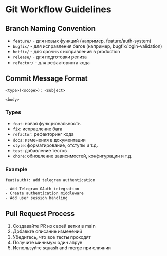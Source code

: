 # Git Workflow Guidelines

## Branch Naming Convention

- `feature/` - для новых функций (например, feature/auth-system)
- `bugfix/` - для исправления багов (например, bugfix/login-validation)
- `hotfix/` - для срочных исправлений в production
- `release/` - для подготовки релиза
- `refactor/` - для рефакторинга кода

## Commit Message Format

```
<type>(<scope>): <subject>

<body>
```

### Types

- `feat`: новая функциональность
- `fix`: исправление бага
- `refactor`: рефакторинг кода
- `docs`: изменения в документации
- `style`: форматирование, отступы и т.д.
- `test`: добавление тестов
- `chore`: обновление зависимостей, конфигурации и т.д.

### Example

```
feat(auth): add telegram authentication

- Add Telegram OAuth integration
- Create authentication middleware
- Add user session handling
```

## Pull Request Process

1. Создавайте PR из своей ветки в main
2. Добавьте описание изменений
3. Убедитесь, что все тесты проходят
4. Получите минимум один апрув
5. Используйте squash and merge при слиянии
